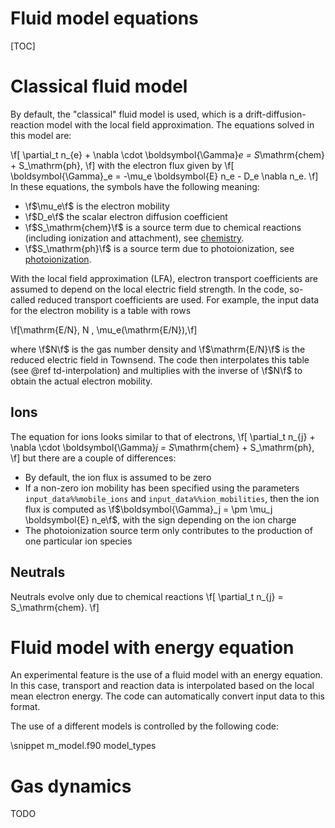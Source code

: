 # Fluid model equations

[TOC]

# Classical fluid model

By default, the "classical" fluid model is used, which is a drift-diffusion-reaction model with the local field approximation. The equations solved in this model are:

\f[
\partial_t n_{e} + \nabla \cdot \boldsymbol{\Gamma}_e = S_\mathrm{chem} + S_\mathrm{ph},
\f]
with the electron flux given by
\f[
\boldsymbol{\Gamma}_e = -\mu_e \boldsymbol{E} n_e - D_e \nabla n_e.
\f]
In these equations, the symbols have the following meaning:
* \f$\mu_e\f$ is the electron mobility
* \f$D_e\f$ the scalar electron diffusion coefficient
* \f$S_\mathrm{chem}\f$ is a source term due to chemical reactions (including ionization and attachment), see [chemistry](documentation/chemistry.md).
* \f$S_\mathrm{ph}\f$ is a source term due to photoionization, see [photoionization](documentation/photoionization.md).

With the local field approximation (LFA), electron transport coefficients are assumed to depend on the local electric field strength. In the code, so-called reduced transport coefficients are used. For example, the input data for the electron mobility is a table with rows

\f[\mathrm{E/N}, N \, \mu_e(\mathrm{E/N}),\f]

where \f$N\f$ is the gas number density and \f$\mathrm{E/N}\f$ is the reduced electric field in Townsend. The code then interpolates this table (see @ref td-interpolation) and multiplies with the inverse of \f$N\f$ to obtain the actual electron mobility.

## Ions

The equation for ions looks similar to that of electrons,
\f[
\partial_t n_{j} + \nabla \cdot \boldsymbol{\Gamma}_j = S_\mathrm{chem} + S_\mathrm{ph},
\f]
but there are a couple of differences:

* By default, the ion flux is assumed to be zero
* If a non-zero ion mobility has been specified using the parameters `input_data%%mobile_ions` and `input_data%%ion_mobilities`, then the ion flux is computed as \f$\boldsymbol{\Gamma}_j = \pm \mu_j \boldsymbol{E} n_e\f$, with the sign depending on the ion charge
* The photoionization source term only contributes to the production of one particular ion species

## Neutrals

Neutrals evolve only due to chemical reactions
\f[
\partial_t n_{j} = S_\mathrm{chem}.
\f]

# Fluid model with energy equation

An experimental feature is the use of a fluid model with an energy equation. In this case, transport and reaction data is interpolated based on the local mean electron energy. The code can automatically convert input data to this format.

The use of a different models is controlled by the following code:

\snippet m_model.f90 model_types

# Gas dynamics

TODO
